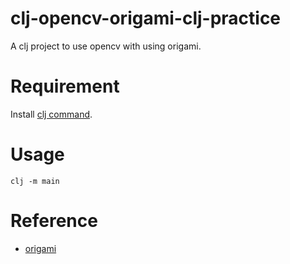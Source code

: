 # clj-opencv-origami-clj-practice

A clj project to use opencv with using origami.

# Requirement
Install [clj command](https://clojure.org/guides/getting_started).

# Usage
```
clj -m main
```

# Reference
- [origami](https://github.com/hellonico/origami)
